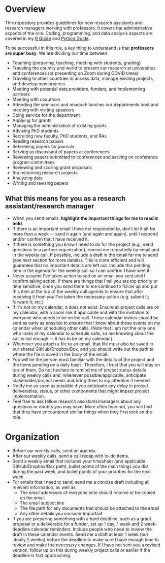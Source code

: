 # Overview

This repository provides guidelines for new research assistants and research managers working with professors.
It covers the administrative aspects of the role. Coding, programming, and data analysis aspects are covered in my 
[R Guide](https://github.com/skhiggins/R_guide) and 
[Python Guide](https://github.com/skhiggins/Python_guide).

To be successful in this role, a key thing to understand is that **professors are super busy**. 
We are dividing our time between 
- Teaching (preparing, teaching, meeting with students, grading)
- Traveling the country and world to present our research at universities and conferences (or presenting on Zoom during COVID times)
- Traveling to other countries to access data, manage existing projects, and develop new projects
- Meeting with potential data providers, funders, and implementing partners
- Meeting with coauthors 
- Attending the seminars and research lunches our departments host and meeting with visiting speakers
- Doing service for the department
- Applying for grants
- Managing the administration of existing grants
- Advising PhD students
- Recruiting new faculty, PhD students, and RAs
- Reading research papers 
- Refereeing papers for journals
- Serving as discussant of papers at conferences
- Reviewing papers submitted to conferences and serving on conference program committees
- Reviewing and scoring grant proposals
- Brainstorming research projects
- Analyzing data
- Writing and revising papers
 
## What this means for you as a research assistant/research manager
- When you send emails, **highlight the important things for me to read in bold**.
- If there is an important email I have not responded to, don't let it sit for more than a week -- send it again (and again and again), until I respond and/or confirm that I have received it.
- If there is something you know I need to do for the project (e.g., send questions to a partner organization), remind me repeatedly by email and in the weekly call. If possible, include a draft in the email for me to send (see next section for more details). This is more efficient and will guarantee that no important details are left out. Include this pending item in the agenda for the weekly call so I can confirm I have sent it.
- Never assume I've taken action based on an email you sent until I confirm taking action. If there are things that I tell you are top priority or time sensitive, once you send them to me continue to follow up and put this item at the top of the weekly call agenda to ensure that after receiving it from you I've taken the necessary action (e.g. submit it; forward it; etc.)
- If it's not on my calendar, it does not exist. Ensure all project calls are on my calendar, with a zoom link if applicable and with the invitation to everyone who needs to be on the call. These calendar invites should be sent as early as possible to ensure that I know about these events on my calendar when scheduling other calls. (Note that I am not the only one who looks at my calendar to schedule calls, so me knowing about the call is not enough -- it has to be on my calendar.)
- Whenever you attach a file to an email, that file must also be saved in our shared GitHub/Dropbox/Box, and you should write out the path to where the file is saved in the body of the email.
- You will be the person most familiar with the details of the project and the items pending on a daily basis. Therefore, I trust that you will stay on top of them. Do not hesitate to remind me of project status details during weekly calls and, whenever possible/applicable, anticipate stakeholder/project needs and bring them to my attention if needed. 
- Notify me as soon as possible if you anticipate any delay in project deliverables, status, or other components that might impact project implementation.
- Feel free to ask fellow research assistants/managers about any questions or doubts you may have. More often than not, you will find that they have encountered similar things when they first took on the role.

# Organization
- Before our weekly calls, send an agenda.
- After our weekly calls, send a call recap with to-do items.
- Send a weekly email that includes your timesheet (and applicable GitHub/Dropbox/Box path), bullet points of the main things you did during the past week, and bullet points of your priorities for the next week.
- For emails that I need to send, send me a concise draft including all relevant information, as well as:
    - The email addresses of everyone who should receive or be copied on the email
    - The email subject line 
    - The file path for any documents that should be attached to the email
    - Any other details you consider important
- If you are preparing something with a hard deadline, such as a grant proposal or a deliverable for a funder, set up 1 day, 1 week and 2 week-deadline calendar reminders. Include people who need to review the draft in these calendar events. Send me a draft at least 1 week (but ideally 2 weeks) before the deadline to make sure I have enough time to review and make the necessary changes. If I have not sent you a revised version, follow up on this during weekly project calls or earlier if the deadline is fast approaching.

